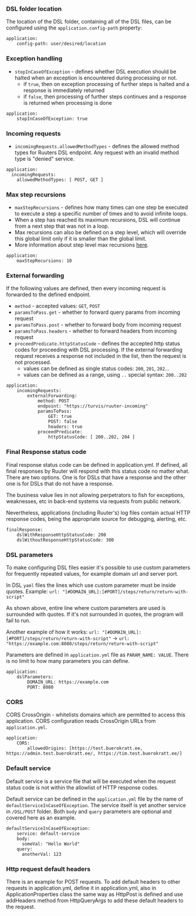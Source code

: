 ### DSL folder location
The location of the DSL folder, containing all of the DSL files, can be configured using the `application.config-path` property:
```
application:
    config-path: user/desired/location
```

### Exception handling
* `stopInCaseOfException` - defines whether DSL execution should be halted when an exception is encountered during processing or not.
  * if `true`, then on exception processing of further steps is halted and a response is immediately returned
  * if `false`, then processing of further steps continues and a response is returned when processing is done
```
application:
    stopInCaseOfException: true
```

### Incoming requests
* `incomingRequests.allowedMethodTypes` - defines the allowed method types for Ruuters DSL endpoint. Any request with an invalid method type is "denied" service.
```
application:
  incomingRequests:
    allowedMethodTypes: [ POST, GET ]
```

### Max step recursions
* `maxStepRecursions` - defines how many times can one step be executed to execute a step a specific number of times and to avoid infinite loops.
* When a step has reached its maximum recursions, DSL will continue from a next step that was not in a loop.
* Max recursions can also be defined on a step level, which will override this global limit only if it is smaller than the global limit.
* More information about step level max recursions [here](./general/max-recursions.md).
```
application:
    maxStepRecursions: 10
```

### External forwarding
If the following values are defined, then every incoming request is forwarded to the defined endpoint.
* `method` - accepted values: `GET`, `POST`
* `paramsToPass.get` - whether to forward query params from incoming request
* `paramsToPass.post` - whether to forward body from incoming request
* `paramsToPass.headers` - whether to forward headers from incoming request
* `proceedPredicate.httpStatusCode` - defines the accepted http status codes for proceeding with DSL processing. If the external forwarding request
  receives a response not included in the list, then the request is not processed.
    * values can be defined as single status codes: `200`, `201`, `202`...
    * values can be defined as a range, using `..` special syntax: `200..202`
```
application:
    incomingRequests:
        externalForwarding:
            method: POST
            endpoint: "https://turvis/ruuter-incoming"
            paramsToPass:
                GET: true
                POST: false
                headers: true
            proceedPredicate:
                httpStatusCode: [ 200..202, 204 ]
```

### Final Response status code

Final response status code can be defined in application.yml. If defined, all final responses by Ruuter will respond with this status code no matter what.
There are two options. One is for DSLs that have a response and the other one is for DSLs that do not have a response.

The business value lies in not allowing perpetrators to fish for exceptions, weaknesses, etc in back-end systems via requests from public network.

Nevertheless, applications (including Ruuter's) log files contain actual HTTP response codes, being the appropriate source for debugging, alerting, etc.
```
finalResponse:
    dslWithResponseHttpStatusCode: 200
    dslWithoutResponseHttpStatusCode: 300
```

### DSL parameters

To make configuring DSL files easier it's possible to use custom parameters for frequently repeated values, for example domain url and server port.

In DSL `yaml` files the lines which use custom parameter must be inside quotes.
Example: `url: "[#DOMAIN_URL]:[#PORT]/steps/return/return-with-script"`

As shown above, entire line where custom parameters are used is surrounded with quotes.
If it's not surrounded in quotes, the program will fail to run.

Another example of how it works:
`url: "[#DOMAIN_URL]:[#PORT]/steps/return/return-with-script"` -> `url: "https://example.com:8080/steps/return/return-with-script"`

Parameters are defined in `application.yml` file as `PARAM_NAME: VALUE`.
There is no limit to how many parameters you can define.

```
application:
    dslParameters:
        DOMAIN_URL: https://example.com
        PORT: 8080
```

### CORS

CORS CrossOrigin - whitelists domains which are permitted to access this application.
CORS configuration reads CrossOrigin URLs from `application.yml`.

```
application:
    CORS:
        allowedOrigins: [https://test.buerokratt.ee, https://admin.test.buerokratt.ee/, https://tim.test.buerokratt.ee/]
```

### Default service

Default service is a service file that will be executed when the request status code is not within the allowlist of HTTP response codes.

Default service can be defined in the `application.yml` file by the name of `defaultServiceInCaseOfException`. The service itself is yet another service in `/DSL/POST` folder. Both `body` and `query` parameters are optional and covered here as an example.

```
defaultServiceInCaseOfException:
    service: default-service
    body:
      someVal: "Hello World"
    query:
      anotherVal: 123
```


### Http request default headers

There is an example for POST requests. To add default headers to other requests in application.yml, define it in application.yml, also in
ApplicationProperties class the same way as HttpPost is defined and use addHeaders method from HttpQueryArgs to add these default headers to the request.
